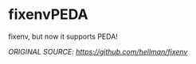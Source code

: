 # fixenvPEDA
fixenv, but now it supports PEDA!

*ORIGINAL SOURCE: https://github.com/hellman/fixenv*
